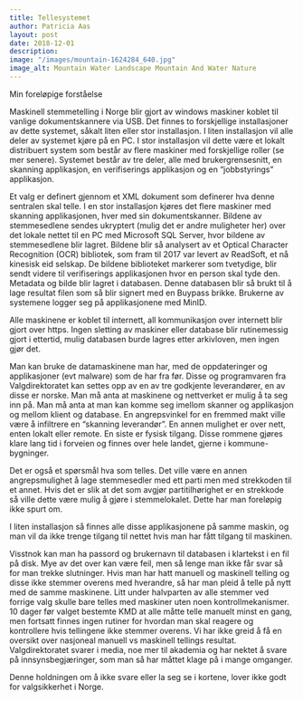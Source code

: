 ```yaml
---
title: Tellesystemet
author: Patricia Aas
layout: post
date: 2018-12-01
description:
image: "/images/mountain-1624284_640.jpg"
image_alt: Mountain Water Landscape Mountain And Water Nature
---
```


Min foreløpige forståelse

Maskinell stemmetelling i Norge blir gjort av windows maskiner koblet til vanlige dokumentskannere via USB. Det finnes to forskjellige installasjoner av dette systemet, såkalt liten eller stor installasjon. I liten installasjon vil alle deler av systemet kjøre på en PC. I stor installasjon vil dette være et lokalt distribuert system som består av flere maskiner med forskjellige roller (se mer senere). Systemet består av tre deler, alle med brukergrensesnitt, en skanning applikasjon, en verifiserings applikasjon og en “jobbstyrings” applikasjon.

Et valg er definert gjennom et XML dokument som definerer hva denne sentralen skal telle. I en stor installasjon kjøres det flere maskiner med skanning applikasjonen, hver med sin dokumentskanner. Bildene av stemmesedlene sendes ukryptert (mulig det er andre muligheter her) over det lokale nettet til en PC med Microsoft SQL Server, hvor bildene av stemmesedlene blir lagret. Bildene blir så analysert av et Optical Character Recognition (OCR) bibliotek, som fram til 2017 var levert av ReadSoft, et nå kinesisk eid selskap. De bildene biblioteket markerer som tvetydige, blir sendt videre til verifiserings applikasjonen hvor en person skal tyde den. Metadata og bilde blir lagret i databasen. Denne databasen blir så brukt til å lage resultat filen som så blir signert med en Buypass brikke. Brukerne av systemene logger seg på applikasjonene med MinID.

Alle maskinene er koblet til internett, all kommunikasjon over internett blir gjort over https. Ingen sletting av maskiner eller database blir rutinemessig gjort i ettertid, mulig databasen burde lagres etter arkivloven, men ingen gjør det.

Man kan bruke de datamaskinene man har, med de oppdateringer og applikasjoner (evt malware) som de har fra før. Disse og programvaren fra Valgdirektoratet kan settes opp av en av tre godkjente leverandører, en av disse er norske. Man må anta at maskinene og nettverket er mulig å ta seg inn på. Man må anta at man kan komme seg imellom skanner og applikasjon og mellom klient og database. En angrepsvinkel for en fremmed makt ville være å infiltrere en “skanning leverandør”. En annen mulighet er over nett, enten lokalt eller remote. En siste er fysisk tilgang. Disse rommene gjøres klare lang tid i forveien og finnes over hele landet, gjerne i kommune-bygninger. 

Det er også et spørsmål hva som telles. Det ville være en annen angrepsmulighet å lage stemmesedler med ett parti men med strekkoden til et annet. Hvis det er slik at det som avgjør partitilhørighet er en strekkode så ville dette være mulig å gjøre i stemmelokalet. Dette har man foreløpig ikke spurt om.

I liten installasjon så finnes alle disse applikasjonene på samme maskin, og man vil da ikke trenge tilgang til nettet hvis man har fått tilgang til maskinen.

Visstnok kan man ha passord og brukernavn til databasen i klartekst i en fil på disk.
Mye av det over kan være feil, men så lenge man ikke får svar så for man trekke slutninger.
Hvis man har hatt manuell og maskinell telling og disse ikke stemmer overens med hverandre, så har man pleid å telle på nytt med de samme maskinene. Litt under halvparten av alle stemmer ved forrige valg skulle bare telles med maskiner uten noen kontrollmekanismer. 10 dager før valget bestemte KMD at alle måtte telle manuelt minst en gang, men fortsatt finnes ingen rutiner for hvordan man skal reagere og kontrollere hvis tellingene ikke stemmer overens. Vi har ikke greid å få en oversikt over nasjoneal manuell vs maskinell tellings resultat. Valgdirektoratet svarer i media, noe mer til akademia og har nektet å svare på innsynsbegjæringer, som man så har måttet klage på i mange omganger.

Denne holdningen om å ikke svare eller la seg se i kortene, lover ikke godt for valgsikkerhet i Norge.
